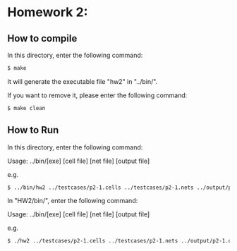 # Homework 2: 

## How to compile

In this directory, enter the following command:

```sh
$ make
```

It will generate the executable file "hw2" in "../bin/".

If you want to remove it, please enter the following command:

```sh
$ make clean
```

## How to Run

In this directory, enter the following command:

Usage: ../bin/[exe] [cell file] [net file] [output file]

e.g.

```sh
$ ../bin/hw2 ../testcases/p2-1.cells ../testcases/p2-1.nets ../output/p2-1.out
```

In "HW2/bin/", enter the following command:

Usage: ../bin/[exe] [cell file] [net file] [output file]

e.g.

```sh
$ ./hw2 ../testcases/p2-1.cells ../testcases/p2-1.nets ../output/p2-1.out
```
